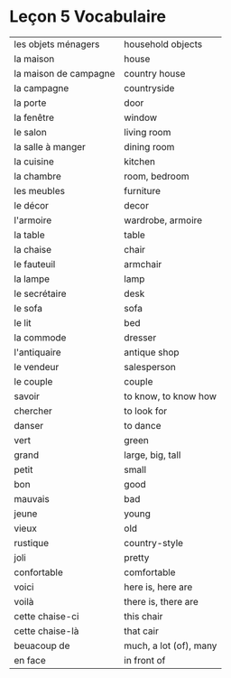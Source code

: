# Leçon 5 Vocabulaire

|                       |                        |
|-----------------------|------------------------|
| les objets ménagers   | household objects      |
| la maison             | house                  |
| la maison de campagne | country house          |
| la campagne           | countryside            |
| la porte              | door                   |
| la fenêtre            | window                 |
| le salon              | living room            |
| la salle à manger     | dining room            |
| la cuisine            | kitchen                |
| la chambre            | room, bedroom          |
| les meubles           | furniture              |
| le décor              | decor                  |
| l'armoire             | wardrobe, armoire      |
| la table              | table                  |
| la chaise             | chair                  |
| le fauteuil           | armchair               |
| la lampe              | lamp                   |
| le secrétaire         | desk                   |
| le sofa               | sofa                   |
| le lit                | bed                    |
| la commode            | dresser                |
| l'antiquaire          | antique shop           |
| le vendeur            | salesperson            |
| le couple             | couple                 |
| savoir                | to know, to know how   |
| chercher              | to look for            |
| danser                | to dance               |
| vert                  | green                  |
| grand                 | large, big, tall       |
| petit                 | small                  |
| bon                   | good                   |
| mauvais               | bad                    |
| jeune                 | young                  |
| vieux                 | old                    |
| rustique              | country-style          |
| joli                  | pretty                 |
| confortable           | comfortable            |
| voici                 | here is, here are      |
| voilà                 | there is, there are    |
| cette chaise-ci       | this chair             |
| cette chaise-là       | that cair              |
| beuacoup de           | much, a lot (of), many |
| en face               | in front of            |

